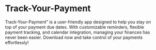 # Track-Your-Payment
Track-Your-Payment" is a user-friendly app designed to help you stay on top of your payment due dates. With customizable reminders, flexible payment tracking, and calendar integration, managing your finances has never been easier. Download now and take control of your payments effortlessly!
